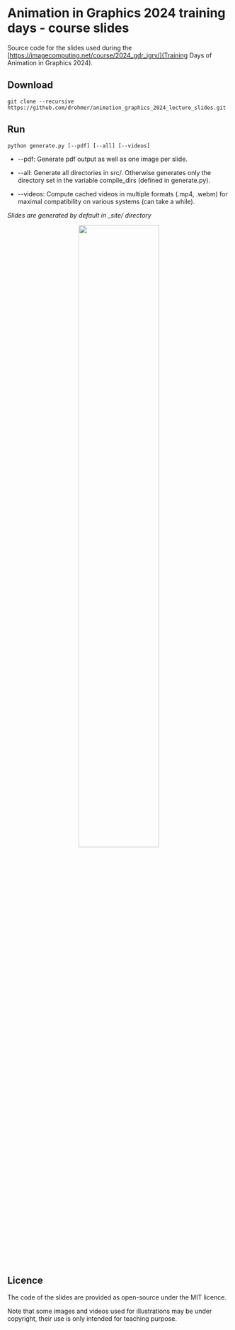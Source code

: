 # Animation in Graphics 2024 training days - course slides

Source code for the slides used during the [https://imagecomputing.net/course/2024_gdr_igrv/](Training Days of Animation in Graphics 2024).



## Download

```
git clone --recursive https://github.com/drohmer/animation_graphics_2024_lecture_slides.git
```

## Run

```
python generate.py [--pdf] [--all] [--videos]
```


* --pdf: Generate pdf output as well as one image per slide.

* --all: Generate all directories in src/. Otherwise generates only the directory set in the variable compile_dirs (defined in generate.py).

* --videos: Compute cached videos in multiple formats (.mp4, .webm) for maximal compatibility on various systems (can take a while).



_Slides are generated by default in \_site/ directory_


<p align="center"> 
<img align="center" src="assets/slide_example.gif" width="60%">
</p>



## Licence

The code of the slides are provided as open-source under the MIT licence. 

Note that some images and videos used for illustrations may be under copyright, their use is only intended for teaching purpose.